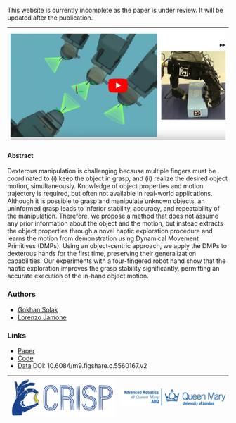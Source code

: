 
This website is currently incomplete as the paper is under review. It will be updated after the publication.

| [![Youtube video](youtube-preview.png)](https://www.youtube.com/watch?v=ney4Sk2Q5BQ) |
| :---: |


#### Abstract
Dexterous manipulation is challenging because multiple fingers must be coordinated to (i) keep the object in grasp, and (ii) realize the desired object motion, simultaneously. Knowledge of object properties and motion trajectory is required, but often not available in real-world applications.  Although it is possible to grasp and manipulate unknown objects, an uninformed grasp leads to inferior stability, accuracy, and repeatability of the manipulation. Therefore, we propose a method that does not assume any prior information about the object and the motion, but instead extracts the object properties through a novel haptic exploration procedure and learns the motion from demonstration using Dynamical Movement Primitives (DMPs). Using an object-centric approach, we apply the DMPs to dexterous hands for the first time, preserving their generalization capabilities. Our experiments with a four-fingered robot hand show that the haptic exploration improves the grasp stability significantly, permitting an accurate execution of the in-hand object motion. 

### Authors
* [Gokhan Solak](https://scholar.google.com/citations?user=yuOV2TQAAAAJ&hl=en)
* [Lorenzo Jamone](https://scholar.google.com/citations?hl=en&user=glrd-2AAAAAJ)

### Links
* [Paper](paper.md)
* [Code](https://github.com/gokhansolak/haptic-exploration-for-dexterous-manipulation-2021)
* [Data](https://doi.org/10.6084/m9.figshare.c.5560167.v2) DOI: 10.6084/m9.figshare.c.5560167.v2

| [![CRISP](crisp-logo.svg)](https://lorejam.wixsite.com/crisp) | [![ARQ](QMUL_ARQ_logo.png)](https://www.robotics.qmul.ac.uk/) |
|--- | --- |
